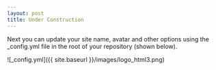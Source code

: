 ```yaml
---
layout: post
title: Under Construction
---
```


Next you can update your site name, avatar and other options using the _config.yml file in the root of your repository (shown below).

![_config.yml]({{ site.baseurl }}/images/logo_html3.png)

